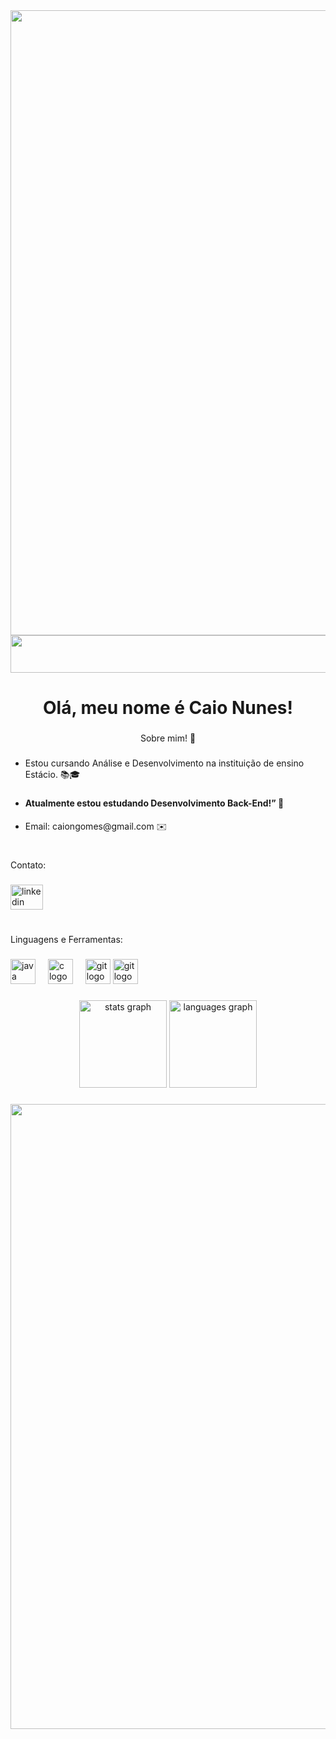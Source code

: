 <div>
<img src = "https://user-images.githubusercontent.com/74038190/212284115-f47cd8ff-2ffb-4b04-b5bf-4d1c14c0247f.gif" width = "1000"/>

<img src = "https://user-images.githubusercontent.com/74038190/212284158-e840e285-664b-44d7-b79b-e264b5e54825.gif" width = "1000" height ="60"/>
</div>

###

<h1 align="center">Olá, meu nome é Caio Nunes!</h1>

###

<p align="center">Sobre mim! 🙂</p>


###

- <p align="left">Estou cursando Análise e Desenvolvimento na instituição de ensino Estácio. 📚🎓</p>

###


- <h4 align="left">Atualmente estou estudando Desenvolvimento Back-End!” 🚀</h4>

- <p>Email: caiongomes@gmail.com ✉️</p>


###



<h5 align="left"></h5>

###
#
<p align="left">Contato:</p>

###


<div align="left">
  <a href="https://www.linkedin.com/in/caio-nunes-3591392b9?lipi=urn%3Ali%3Apage%3Ad_flagship3_profile_view_base_contact_details%3BN6IJa5%2BNT1W8PKfP8lB%2FxQ%3D%3D" target="_blank">
    <img src="https://raw.githubusercontent.com/maurodesouza/profile-readme-generator/master/src/assets/icons/social/linkedin/default.svg" width="52" height="40" alt="linkedin logo"  />
  </a>
  
  </a>
</div>

###
#
<p align="left">Linguagens e Ferramentas:</p>

###

<div align="left">
  <img src="https://cdn.jsdelivr.net/gh/devicons/devicon/icons/java/java-plain.svg" height="40" alt="java logo"  />
  <img width="12" />
  <img src="https://cdn.jsdelivr.net/gh/devicons/devicon/icons/c/c-plain.svg" height="40" alt="c logo"  />
  <img width="12" />
  <img src="https://user-images.githubusercontent.com/74038190/212281775-b468df30-4edc-4bf8-a4ee-f52e1aaddc86.gif" height="40" alt="git logo"  />
  <img src="https://user-images.githubusercontent.com/74038190/212257465-7ce8d493-cac5-494e-982a-5a9deb852c4b.gif" height="40" alt="git logo"   />
  
</div>
</div>
</div>

###

<div align="center">
    <img src="https://github-readme-stats.vercel.app/api?username=CaioNunesGomesF&hide_title=false&hide_rank=true&show_icons=true&include_all_commits=true&count_private=true&disable_animations=false&theme=dark&locale=pt-br&hide_border=true&order=1" height="140" alt="stats graph"  />
    <img src="https://github-readme-stats.vercel.app/api/top-langs?username=CaioNunesGomesF&locale=en&hide_title=false&layout=compact&card_width=320&langs_count=5&theme=dark&hide_border=true&order=2" height="140" alt="languages graph"  />
  
  </div>

###

<img src = "https://user-images.githubusercontent.com/74038190/212284115-f47cd8ff-2ffb-4b04-b5bf-4d1c14c0247f.gif" width = "1000"/>


